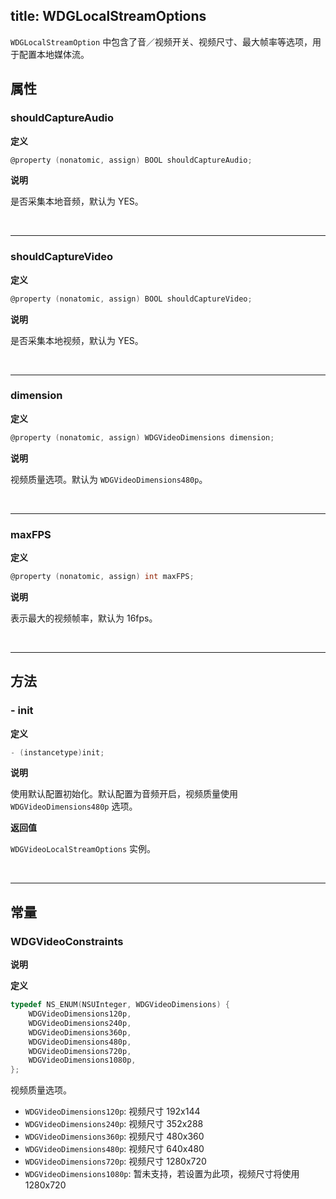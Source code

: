 title: WDGLocalStreamOptions
---

`WDGLocalStreamOption` 中包含了音／视频开关、视频尺寸、最大帧率等选项，用于配置本地媒体流。

## 属性

### shouldCaptureAudio

**定义**

```objectivec
@property (nonatomic, assign) BOOL shouldCaptureAudio;
```

**说明**

是否采集本地音频，默认为 YES。

</br>

---

### shouldCaptureVideo

**定义**

```objectivec
@property (nonatomic, assign) BOOL shouldCaptureVideo;
```

**说明**

是否采集本地视频，默认为 YES。

</br>

---

### dimension

**定义**

```objectivec
@property (nonatomic, assign) WDGVideoDimensions dimension;
```

**说明**

视频质量选项。默认为 `WDGVideoDimensions480p`。

</br>

---

### maxFPS

**定义**

```objectivec
@property (nonatomic, assign) int maxFPS;
```

**说明**

表示最大的视频帧率，默认为 16fps。

</br>

---

## 方法

### - init

**定义**

```objectivec
- (instancetype)init;
```

**说明**

使用默认配置初始化。默认配置为音频开启，视频质量使用 `WDGVideoDimensions480p` 选项。

**返回值**

`WDGVideoLocalStreamOptions` 实例。

</br>

---

## 常量

### WDGVideoConstraints

**说明**

**定义**

```objectivec
typedef NS_ENUM(NSUInteger, WDGVideoDimensions) {
    WDGVideoDimensions120p,
    WDGVideoDimensions240p,
    WDGVideoDimensions360p,
    WDGVideoDimensions480p,
    WDGVideoDimensions720p,
    WDGVideoDimensions1080p, 
};
```

视频质量选项。

- `WDGVideoDimensions120p`: 视频尺寸 192x144
- `WDGVideoDimensions240p`: 视频尺寸 352x288
- `WDGVideoDimensions360p`: 视频尺寸 480x360
- `WDGVideoDimensions480p`: 视频尺寸 640x480
- `WDGVideoDimensions720p`: 视频尺寸 1280x720
- `WDGVideoDimensions1080p`: 暂未支持，若设置为此项，视频尺寸将使用 1280x720
